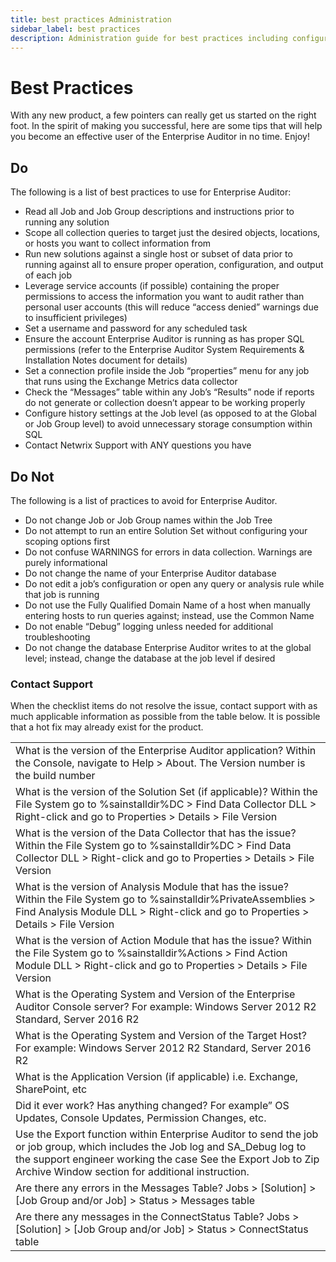 ```yaml
---
title: best practices Administration
sidebar_label: best practices
description: Administration guide for best practices including configuration, management, and best practices for Access Analyzer.
---
```


# Best Practices

With any new product, a few pointers can really get us started on the right foot. In the spirit of
making you successful, here are some tips that will help you become an effective user of the
Enterprise Auditor in no time. Enjoy!

## Do

The following is a list of best practices to use for Enterprise Auditor:

- Read all Job and Job Group descriptions and instructions prior to running any solution
- Scope all collection queries to target just the desired objects, locations, or hosts you want to
  collect information from
- Run new solutions against a single host or subset of data prior to running against all to ensure
  proper operation, configuration, and output of each job
- Leverage service accounts (if possible) containing the proper permissions to access the
  information you want to audit rather than personal user accounts (this will reduce “access denied”
  warnings due to insufficient privileges)
- Set a username and password for any scheduled task
- Ensure the account Enterprise Auditor is running as has proper SQL permissions (refer to the
  Enterprise Auditor System Requirements & Installation Notes document for details)
- Set a connection profile inside the Job “properties” menu for any job that runs using the Exchange
  Metrics data collector
- Check the “Messages” table within any Job’s “Results” node if reports do not generate or
  collection doesn’t appear to be working properly
- Configure history settings at the Job level (as opposed to at the Global or Job Group level) to
  avoid unnecessary storage consumption within SQL
- Contact Netwrix Support with ANY questions you have

## Do Not

The following is a list of practices to avoid for Enterprise Auditor.

- Do not change Job or Job Group names within the Job Tree
- Do not attempt to run an entire Solution Set without configuring your scoping options first
- Do not confuse WARNINGS for errors in data collection. Warnings are purely informational
- Do not change the name of your Enterprise Auditor database
- Do not edit a job’s configuration or open any query or analysis rule while that job is running
- Do not use the Fully Qualified Domain Name of a host when manually entering hosts to run queries
  against; instead, use the Common Name
- Do not enable “Debug” logging unless needed for additional troubleshooting
- Do not change the database Enterprise Auditor writes to at the global level; instead, change the
  database at the job level if desired

### Contact Support

When the checklist items do not resolve the issue, contact support with as much applicable
information as possible from the table below. It is possible that a hot fix may already exist for
the product.

|                                                                                                                                                                                                                                                   |
| ------------------------------------------------------------------------------------------------------------------------------------------------------------------------------------------------------------------------------------------------- |
| What is the version of the Enterprise Auditor application? Within the Console, navigate to Help > About. The Version number is the build number                                                                                                   |
| What is the version of the Solution Set (if applicable)? Within the File System go to %sainstalldir%DC > Find Data Collector DLL > Right-click and go to Properties > Details > File Version                                                      |
| What is the version of the Data Collector that has the issue? Within the File System go to %sainstalldir%DC > Find Data Collector DLL > Right-click and go to Properties > Details > File Version                                                 |
| What is the version of Analysis Module that has the issue? Within the File System go to %sainstalldir%PrivateAssemblies > Find Analysis Module DLL > Right-click and go to Properties > Details > File Version                                    |
| What is the version of Action Module that has the issue? Within the File System go to %sainstalldir%Actions > Find Action Module DLL > Right-click and go to Properties > Details > File Version                                                  |
| What is the Operating System and Version of the Enterprise Auditor Console server? For example: Windows Server 2012 R2 Standard, Server 2016 R2                                                                                                   |
| What is the Operating System and Version of the Target Host? For example: Windows Server 2012 R2 Standard, Server 2016 R2                                                                                                                         |
| What is the Application Version (if applicable) i.e. Exchange, SharePoint, etc                                                                                                                                                                    |
| Did it ever work? Has anything changed? For example” OS Updates, Console Updates, Permission Changes, etc.                                                                                                                                        |
| Use the Export function within Enterprise Auditor to send the job or job group, which includes the Job log and SA_Debug log to the support engineer working the case See the Export Job to Zip Archive Window section for additional instruction. |
| Are there any errors in the Messages Table? Jobs > [Solution] > [Job Group and/or Job] > Status > Messages table                                                                                                                                  |
| Are there any messages in the ConnectStatus Table? Jobs > [Solution] > [Job Group and/or Job] > Status > ConnectStatus table                                                                                                                      |
